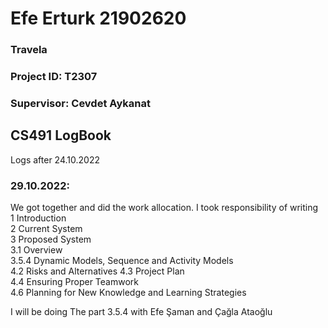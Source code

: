 # Efe Erturk 21902620
### Travela
### Project ID: T2307
### Supervisor: Cevdet Aykanat

## CS491 LogBook
Logs after 24.10.2022
### 29.10.2022:
We got together and did the work allocation. I took responsibility of writing     
1	Introduction     
2	Current System   
3	Proposed System    
  3.1	Overview        
  3.5.4	Dynamic Models, Sequence and Activity Models    
  4.2	Risks and Alternatives
  4.3	Project Plan	   
  4.4	Ensuring Proper Teamwork   
  4.6	Planning for New Knowledge and Learning Strategies
  
I will be doing The part 3.5.4 with Efe Şaman and Çağla Ataoğlu


